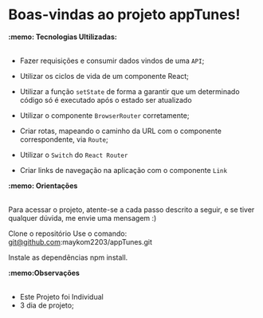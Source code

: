 # Boas-vindas ao projeto appTunes!


  <summary><strong>:memo: Tecnologias Ultilizadas: </strong></summary><br />
  
- Fazer requisições e consumir dados vindos de uma `API`;

- Utilizar os ciclos de vida de um componente React;

- Utilizar a função `setState` de forma a garantir que um determinado código só é executado após o estado ser atualizado

- Utilizar o componente `BrowserRouter` corretamente;

- Criar rotas, mapeando o caminho da URL com o componente correspondente, via `Route`;

- Utilizar o `Switch` do `React Router`

- Criar links de navegação na aplicação com o componente `Link`

 <summary><strong>:memo: Orientações </strong></summary><br />

Para acessar o projeto, atente-se a cada passo descrito a seguir, e se tiver qualquer dúvida, me envie uma mensagem :)

Clone o repositório
Use o comando: git@github.com:maykom2203/appTunes.git

Instale as dependências
npm install.


 <summary><strong>:memo:Observações </strong></summary><br />

  * Este Projeto foi Individual
  * 3 dia de projeto;
